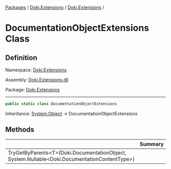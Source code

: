 [Packages](../../../README.md) / [Doki.Extensions](../../README.md) / [Doki.Extensions](../README.md) / 

# DocumentationObjectExtensions Class

## Definition

Namespace: [Doki.Extensions](../README.md)

Assembly: [Doki.Extensions.dll](../../README.md)

Package: [Doki.Extensions](https://www.nuget.org/packages/Doki.Extensions)

---

```csharp
public static class DocumentationObjectExtensions
```

Inheritance: [System.Object](https://learn.microsoft.com/en-us/dotnet/api/System.Object) → DocumentationObjectExtensions

## Methods

|   |Summary|
|---|---|
|TryGetByParents&lt;T&gt;(Doki.DocumentationObject, System.Nullable&lt;Doki.DocumentationContentType&gt;)||


